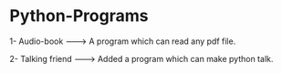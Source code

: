 # Python-Programs

1- Audio-book ---> A program which can read any pdf file.

2- Talking friend ---> Added a program which can make python talk.
